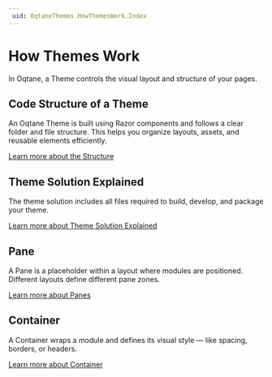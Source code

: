 ```yaml
---
 uid: OqtaneThemes.HowThemesWork.Index
---
```

# How Themes Work

In Oqtane, a Theme controls the visual layout and structure of your pages.

## Code Structure of a Theme

An Oqtane Theme is built using Razor components and follows a clear folder and file structure. This helps you organize layouts, assets, and reusable elements efficiently.

[Learn more about the Structure](xref:OqtaneThemes.CodeStructureOfTheme.Index)

## Theme Solution Explained

The theme solution includes all files required to build, develop, and package your theme.

[Learn more about Theme Solution Explained](xref:OqtaneThemes.SolutionExplained.Index)

## Pane

A Pane is a placeholder within a layout where modules are positioned. Different layouts define different pane zones.  

[Learn more about Panes](xref:OqtaneThemes.WhatArePanes.Index)

## Container

A Container wraps a module and defines its visual style — like spacing, borders, or headers.  

[Learn more about Container](xref:OqtaneThemes.WhatIsAContainer.Index)
